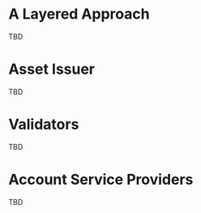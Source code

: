 # A Layered Approach

TBD

# Asset Issuer

TBD

# Validators

TBD

# Account Service Providers

TBD




